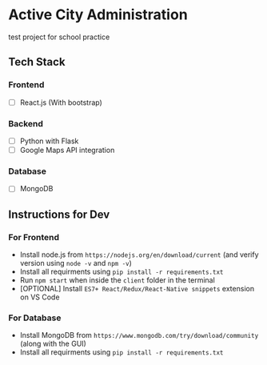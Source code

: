 # Active City Administration
 test project for school practice

## Tech Stack

### Frontend
- [ ] React.js (With bootstrap)

### Backend
- [ ] Python with Flask
- [ ] Google Maps API integration

### Database
- [ ] MongoDB

## Instructions for Dev

### For Frontend
- Install node.js from `https://nodejs.org/en/download/current` (and verify version using `node -v` and `npm -v`)
- Install all requirments using `pip install -r requirements.txt`
- Run `npm start` when inside the `client` folder in the terminal
- [OPTIONAL] Install `ES7+ React/Redux/React-Native snippets` extension on VS Code

### For Database
- Install MongoDB from `https://www.mongodb.com/try/download/community` (along with the GUI)
- Install all requirments using `pip install -r requirements.txt`
